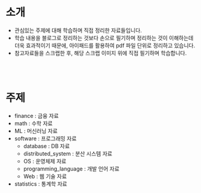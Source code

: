 # 소개

- 관심있는 주제에 대해 학습하며 직접 정리한 자료들입니다.
- 학습 내용을 블로그로 정리하는 것보다 손으로 필기하며 정리하는 것이 이해하는데 더욱 효과적이기 때문에, 아이패드를 활용하여 pdf 파일 단위로 정리하고 있습니다.
- 참고자료들을 스크랩한 후, 해당 스크랩 이미지 위에 직접 필기하며 학습합니다.
<br>
<br>

# 주제

* finance : 금융 자료
* math : 수학 자료
* ML : 머신러닝 자료
* software : 프로그래밍 자료
  * database : DB 자료
  * distributed_system : 분산 시스템 자료
  * OS : 운영체제 자료
  * programming_language : 개발 언어 자료
  * Web : 웹 기술 자료
* statistics : 통계학 자료 